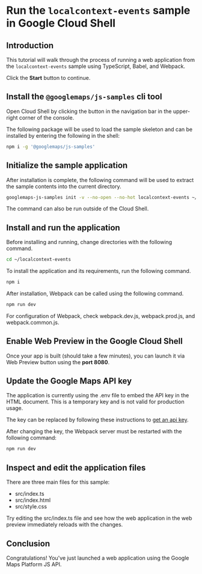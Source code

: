 # Run the `localcontext-events` sample in Google Cloud Shell

<walkthrough-tutorial-duration duration="10"/>

## Introduction

This tutorial will walk through the process of running a web application from
the `localcontext-events` sample using TypeScript, Babel, and Webpack.

Click the **Start** button to continue.

## Install the `@googlemaps/js-samples` cli tool

Open Cloud Shell by clicking the
<walkthrough-cloud-shell-icon></walkthrough-cloud-shell-icon> button in the
navigation bar in the upper-right corner of the console.

The following package will be used to load the sample skeleton and can be
installed by entering the following in the shell:

```bash
npm i -g '@googlemaps/js-samples'
```

## Initialize the sample application

After installation is complete, the following command will be used to extract
the sample contents into the current directory.

```bash
googlemaps-js-samples init -v --no-open --no-hot localcontext-events ~/localcontext-events
```

The command can also be run outside of the Cloud Shell.

## Install and run the application

Before installing and running, change directories with the following command.

```bash
cd ~/localcontext-events
```

To install the application and its requirements, run the following command.

```bash
npm i
```

After installation, Webpack can be called using the following command.

```bash
npm run dev
```

For configuration of Webpack, check
<walkthrough-editor-open-file filePath="localcontext-events/webpack.dev.js">webpack.dev.js</walkthrough-editor-open-file>,
<walkthrough-editor-open-file filePath="localcontext-events/webpack.prod.js">webpack.prod.js</walkthrough-editor-open-file>,
and
<walkthrough-editor-open-file filePath="localcontext-events/webpack.common.js">webpack.common.js</walkthrough-editor-open-file>.

## Enable Web Preview in the Google Cloud Shell

Once your app is built (should take a few minutes), you can launch it via
<walkthrough-spotlight-pointer target="cloudshell" spotlightId="devshell-web-preview-button">Web
Preview button</walkthrough-spotlight-pointer> using the **port 8080**.

## Update the Google Maps API key

The application is currently using the
<walkthrough-editor-open-file filePath="localcontext-events/.env">.env</walkthrough-editor-open-file>
file to embed the API key in the HTML document. This is a temporary key and is
not valid for production usage.

The key can be replaced by following these instructions to
[get an api key](https://developers.google.com/maps/documentation/javascript/get-api-key).

After changing the key, the Webpack server must be restarted with the following
command:

```bash
npm run dev
```

## Inspect and edit the application files

There are three main files for this sample:

*   <walkthrough-editor-open-file filePath="localcontext-events/src/index.ts">src/index.ts</walkthrough-editor-open-file>
*   <walkthrough-editor-open-file filePath="localcontext-events/src/index.html">src/index.html</walkthrough-editor-open-file>
*   <walkthrough-editor-open-file filePath="localcontext-events/src/style.css">src/style.css</walkthrough-editor-open-file>

Try editing the <walkthrough-editor-open-file filePath="localcontext-events/src/index.ts">src/index.ts</walkthrough-editor-open-file> file and see how the web application in the web preview immediately reloads with the changes.

## Conclusion

<walkthrough-conclusion-trophy></walkthrough-conclusion-trophy>

Congratulations! You've just launched a web application using the Google Maps
Platform JS API.
